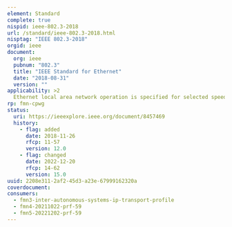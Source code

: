 ```yaml
---
element: Standard
complete: true
nispid: ieee-802.3-2018
url: /standard/ieee-802.3-2018.html
nisptag: "IEEE 802.3-2018"
orgid: ieee
document:
  org: ieee
  pubnum: "802.3"
  title: "IEEE Standard for Ethernet"
  date: "2018-08-31"
  version: ""
applicability: >2
  Ethernet local area network operation is specified for selected speeds of operation from 1 Mb/s to 400 Gb/s using a common media access control (MAC) specification and management information base (MIB). The Carrier Sense Multiple Access with Collision Detection (CSMA/CD) MAC protocol specifies shared medium (half duplex) operation, as well as full duplex operation. Speed specific Media Independent Interfaces (MIIs) allow use of selected Physical Layer devices (PHY) for operation over coaxial, twisted pair or fiber optic cables, or electrical backplanes. System considerations for multisegment shared access networks describe the use of Repeaters that are defined for operational speeds up to 1000 Mb/s. Local Area Network (LAN) operation is supported at all speeds. Other specified capabilities include  various PHY types for access networks, PHYs suitable for metropolitan area network applications, and the provision of power over selected twisted pair PHY types.
rp: fmn-cpwg
status:
  uri: https://ieeexplore.ieee.org/document/8457469
  history: 
    - flag: added
      date: 2018-11-26
      rfcp: 11-57
      version: 12.0
    - flag: changed
      date: 2022-12-20
      rfcp: 14-62
      version: 15.0
uuid: 2208e311-2af2-45d3-a23e-67999162320a
coverdocument:
consumers:
  - fmn3-inter-autonomous-systems-ip-transport-profile
  - fmn4-20211022-prf-59
  - fmn5-20221202-prf-59
---
```


